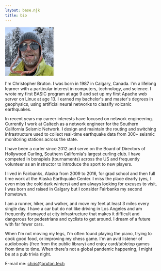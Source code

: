 ```yaml
---
layout: base.njk
title: bio
---
```

<img src="/img/cb_profile.jpg" id="img-profile" width="160" height="160">

I'm Christopher Bruton. I was born in 1987 in Calgary, Canada. I'm a lifelong learner with
a particular interest in computers, technology, and science. I wrote my first BASIC program at age 9
and set up my first Apache web server on Linux at age 13. I earned my bachelor's and master's degrees
in geophysics, using artificial neural networks to classify volcanic earthquakes.

In recent years my career interests have focused on network engineering. Currently I work at Caltech
as a network engineer for the Southern California Seismic Network. I design and maintain the routing
and switching infrastructure used to collect real-time earthquake data from 300+ seismic monitoring
stations across the state.

I have been a curler since 2012 and serve on the Board of Directors of Hollywood Curling,
Southern California's largest curling club. I have competed in bonspiels (tournaments) across the US
and frequently volunteer as an instructor to introduce the sport to new players.

I lived in Fairbanks, Alaska from 2009 to 2016, for grad school and then full time work at the
Alaska Earthquake Center. I miss the place dearly (yes, I even miss the cold dark winters) and am
always looking for excuses to visit. I was born and raised in Calgary but I consider Fairbanks my second
hometown.

I am a runner, hiker, and walker, and move my feet at least 3 miles every single day. I have a car but do not like
driving in Los Angeles and am frequently dismayed at city infrastructure that makes it difficult
and dangerous for pedestrians and cyclists to get around. I dream of a future with far fewer cars.

When I'm not moving my legs, I'm often found playing the piano, trying to cook good food, or
improving my chess game. I'm an avid listener of audiobooks (free from the public library) and enjoy card/tabletop games from time to time. When there's not a global pandemic happening, I might be at a pub trivia night.

E-mail me: [chris@bruton.tech](mailto:chris@bruton.tech)